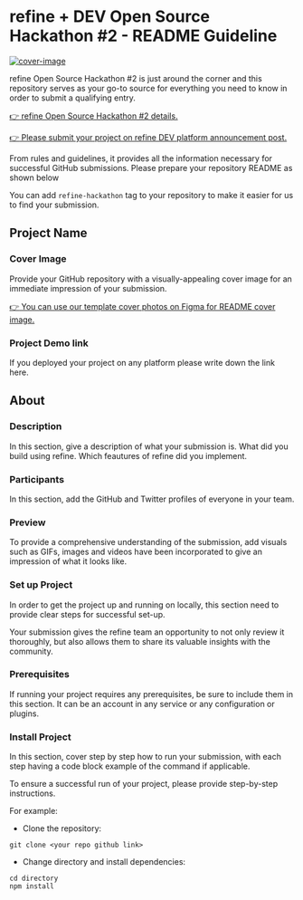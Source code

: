 # refine + DEV Open Source Hackathon #2 - README Guideline

[![cover-image](https://refine.ams3.cdn.digitaloceanspaces.com/hackathon-2/hackathon_cover.png)](https://s.refine.dev/hackathon2)

refine Open Source Hackathon #2 is just around the corner and this repository serves as your go-to source for everything you need to know in order to submit a qualifying entry.  

[:point_right: refine Open Source Hackathon #2 details.](https://s.refine.dev/hackathon2)

[:point_right: Please submit your project on refine DEV platform announcement post.](#)

From rules and guidelines, it provides all the information necessary for successful GitHub submissions. Please prepare your repository README as shown below

You can add `refine-hackathon` tag to your repository to make it easier for us to find your submission.
## Project Name

### Cover Image

Provide your GitHub repository with a visually-appealing cover image for an immediate impression of your submission.

[:point_right: You can use our template cover photos on Figma for README cover image.](https://www.figma.com/community/file/1251145251163309086)

### Project Demo link

If you deployed your project on any platform please write down the link here.

## About

### Description
In this section, give a description of what your submission is. What did you build using refine. Which feautures of refine did you implement.

### Participants

In this section, add the GitHub and Twitter profiles of everyone in your team.

### Preview
To provide a comprehensive understanding of the submission, add visuals such as GIFs, images and videos have been incorporated to give an impression of what it looks like.


### Set up Project
In order to get the project up and running on locally, this section need to provide clear steps for successful set-up.

Your submission gives the refine team an opportunity to not only review it thoroughly, but also allows them to share its valuable insights with the community.


### Prerequisites

If running your project requires any prerequisites, be sure to include them in this section.
It can be an account in any service or any configuration or plugins.


### Install Project

In this section, cover step by step how to run your submission, with each step having a code block example of the command if applicable.

To ensure a successful run of your project, please provide step-by-step instructions.

For example:

- Clone the repository:
```
git clone <your repo github link>
```

- Change directory and install dependencies:

```
cd directory
npm install
```
